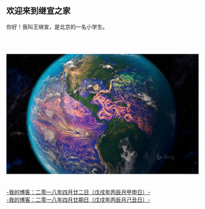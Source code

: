 ## 欢迎来到继宣之家

你好！我叫王继宣，是北京的一名小学生。

<br/><br/>


![Image](./BingWallpaper-2018-04-21.jpg  )
<br/><br/><br/>
[-我的博客：二零一八年四月廿二日（戊戌年丙辰月甲申日）-](./2018-04-22-blog.md)
<br/>
[-我的博客：二零一八年四月廿期日（戊戌年丙辰月己丑日）-](./2018-04-27.md)
